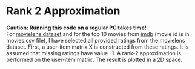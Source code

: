 # Rank 2 Approximation
**Caution: Running this code on a regular PC takes time!** </br>
For [movielens dataset](http://grouplens.org/datasets/movielens/) and for the top 10 movies from [imdb](http://www.imdb.com/chart/top) (movie id is in movies.csv file), I have selected all provided ratings from the movielens dataset.
First, a user-item matrix X is constructed from these ratings. It is assumed that missing ratings have value -1. A rank-2 approximation is performed on the user-item matrix. The result is plotted in a 2D space.
